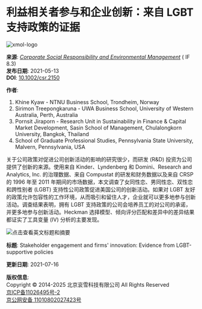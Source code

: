 # 利益相关者参与和企业创新：来自 LGBT 支持政策的证据

![xmol-logo](https://scdn.x-mol.com/jcss/images/logo-new.jpg)

**来源**: [_Corporate Social Responsibility and Environmental Management_](https://www.x-mol.com/ref/1661) ( IF 8.3)  
**发布日期**: 2021-05-13  
**DOI**: [10.1002/csr.2150](https://www.x-mol.com/paperRedirect/1392929300439089152)  

**作者**:  
1. Khine Kyaw - NTNU Business School, Trondheim, Norway  
2. Sirimon Treepongkaruna - UWA Business School, University of Western Australia, Perth, Australia  
3. Pornsit Jiraporn - Research Unit in Sustainability in Finance & Capital Market Development, Sasin School of Management, Chulalongkorn University, Bangkok, Thailand  
4. School of Graduate Professional Studies, Pennsylvania State University, Malvern, Pennsylvania, USA  

关于公司政策对促进公司创新活动的影响的研究很少，而研发 (R&D) 投资为公司提供了创新的来源。使用来自 Kinder、Lyndenberg 和 Domini、Research and Analytics, Inc. 的治理数据、来自 Compustat 的研发和财务数据以及来自 CRSP 的 1996 年至 2011 年期间的市场数据，本文调查了女同性恋、男同性恋、双性恋和跨性别者 (LGBT) 支持性公司政策促进美国公司的创新活动。如果对 LGBT 友好的政策允许包容性的工作环境，从而吸引和留住人才，企业就可以更多地参与创新活动。调查结果表明，拥有 LGBT 支持政策的公司会培养员工的对公司的承诺，并更多地参与创新活动。Heckman 选择模型、倾向评分匹配和差异中的差异结果都证实了工具变量 (IV) 分析的主要发现。

![点击查看英文标题和摘要](https://scdn.x-mol.com/jcss/images/paperTranslation.png)

**标题**: Stakeholder engagement and firms' innovation: Evidence from LGBT-supportive policies  

**更新日期**: 2021-07-16  

**版权信息**:  
Copyright © 2014-2025 北京衮雪科技有限公司 All Rights Reserved  
[京ICP备11026495号-2](https://beian.miit.gov.cn/)  
[京公网安备 11010802027423号](http://www.beian.gov.cn/portal/registerSystemInfo?recordcode=11010802027423)  
<!-- tcd_original_link https://www.x-mol.com/paper/1392929300439089152/t?recommendPaper=1358119497071374336 -->
